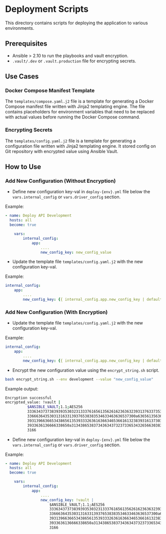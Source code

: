 # Deployment Scripts

This directory contains scripts for deploying the application to various environments.

## Prerequisites

- Ansible > 2.10 to run the playbooks and vault encryption.
- `.vault/.dev` or `.vault.production` file for encrypting secrets.

## Use Cases

### Docker Compose Manifest Template

The `templates/compose.yaml.j2` file is a template for generating a Docker Compose manifest file written with Jinja2 templating engine. The file contains placeholders for environment variables that need to be replaced with actual values before running the Docker Compose command.

### Encrypting Secrets

The `templates/config.yaml.j2` file is a template for generating a configuration file written with Jinja2 templating engine. It stored config on Git repository with encrypted value using Ansible Vault.

## How to Use

### Add New Configuration (Without Encryption)

- Define new configuration key-val in `deploy-{env}.yml` file below the `vars.internal_config` or `vars.driver_config` section.

Example:

```yaml
- name: Deploy API Development
  hosts: all
  become: true

    vars:
        internal_config:
            app:
                ....
                new_config_key: new_config_value
```

- Update the template file `templates/config.yaml.j2` with the new configuration key-val.

Example:

```yaml
internal_config:
    app:
        ....
        new_config_key: {{ internal_config.app.new_config_key | default('') }}
```

### Add New Configuration (With Encryption)

- Update the template file `templates/config.yaml.j2` with the new configuration key-val.

Example:

```yaml
internal_config:
    app:
        ....
        new_config_key: {{ internal_config.app.new_config_key | default('') }}
```

- Encrypt the new configuration value using the `encrypt_string.sh` script.

```bash
bash encrypt_string.sh --env development --value "new_config_value"
```

Example output:

```bash
Encryption successful
encrypted_value: !vault |
          $ANSIBLE_VAULT;1.1;AES256
          33363437373839393530323133376165613562616236363239313763373535656639626231613834
          3366636435303131633139376538383534633463636537300a636561356366323634343836353832
          39313966366534386561353933326361636634653661613238393161373035356431633633656533
          3933636136666338650a313438653837343634373237336534326566303839663131386130626438
          3166
```

- Define new configuration key-val in `deploy-{env}.yml` file below the `vars.internal_config` or `vars.driver_config` section.

Example:

```yaml
- name: Deploy API Development
  hosts: all
  become: true

    vars:
        internal_config:
            app:
                ....
                new_config_key: !vault |
                    $ANSIBLE_VAULT;1.1;AES256
                    33363437373839393530323133376165613562616236363239313763373535656639626231613834
                    3366636435303131633139376538383534633463636537300a636561356366323634343836353832
                    39313966366534386561353933326361636634653661613238393161373035356431633633656533
                    3933636136666338650a313438653837343634373237336534326566303839663131386130626438
                    3166
```
